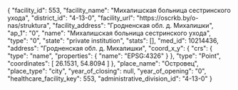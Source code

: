 {
    "facility_id": 553,
    "facility_name": "Михалишская больница сестринского ухода",
    "district_id": "4-13-0",
    "facility_url": "https:\/\/oscrkb.by\/o-nas\/struktura",
    "facility_address": "Гродненская обл. д. Михалишки",
    "ap_1": "0",
    "name": "Михалишская больница сестринского ухода",
    "type": "0",
    "state": "private institution",
    "stats": [],
    "med_id": 10214436,
    "address": "Гродненская обл. д. Михалишки",
    "coord_x_y": {
        "crs": {
            "type": "name",
            "properties": {
                "name": "EPSG:4326"
            }
        },
        "type": "Point",
        "coordinates": [
            26.1531,
            54.8094
        ]
    },
    "place_name": "Островец",
    "place_type": "city",
    "year_of_closing": null,
    "year_of_opening": "0",
    "healthcare_facility_key": 553,
    "administrative_division_id": "4-13-0"
}